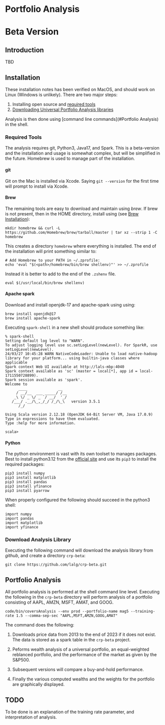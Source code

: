# Portfolio Analysis
# Beta Version

## Introduction
TBD

## Installation

These installation notes has been verified on MacOS, and should work
on Linux (Windows is unlikely). There are two major steps: 

1. Installing open source and [required tools](https://github.com/lalg/crp-beta?tab=readme-ov-file#required-tools)
2. [Downloading Universal Portfolio Analysis libraries](https://github.com/lalg/crp-beta/blob/main/README.md#download-analysis-library)
	
Analysis is then done using 
[command line commands](#Portfolio Analysis)
in the shell.

### Required Tools
The analysis requires git, Python3, Java17, and Spark. This is a
beta-version and the installation and usage is somewhat complex, but
will be simplified in the future. Homebrew is used to manage part of
the installation.

#### git
   Git on the Mac is installed via Xcode. Saying `git --version` for
   the first time will prompt to install via Xcode.



#### Brew
The remaining
tools are easy to download and maintain using _brew_. If brew is not
present, then in the HOME directory, install using (see 
[Brew Installation](https://docs.brew.sh/Installation#untar-anywhere-unsupported)):

```shell
mkdir homebrew && curl -L https://github.com/Homebrew/brew/tarball/master | tar xz --strip 1 -C homebrew
```
This creates a directory `homebrew` where everything is installed. The
end of the installation will print something similar to: 

```console
# Add Homebrew to your PATH in ~/.zprofile:
echo 'eval "$(<path>/homebrew/bin/brew shellenv)"' >> ~/.zprofile
```

Instead it is better to add to the end of the `.zshenv` file.
```console
eval $(/usr/local/bin/brew shellenv)
```

#### Apache spark

Download and install openjdk-17 and apache-spark using using: 
```shell
brew install openjdk@17
brew install apache-spark
```

Executing `spark-shell` in a new shell should produce something like:

```console
% spark-shell
Setting default log level to "WARN".
To adjust logging level use sc.setLogLevel(newLevel). For SparkR, use setLogLevel(newLevel).
24/03/27 10:45:28 WARN NativeCodeLoader: Unable to load native-hadoop library for your platform... using builtin-java classes where applicable
Spark context Web UI available at http://lals-mbp:4040
Spark context available as 'sc' (master = local[*], app id = local-1711550728899).
Spark session available as 'spark'.
Welcome to
      ____              __
     / __/__  ___ _____/ /__
    _\ \/ _ \/ _ `/ __/  '_/
   /___/ .__/\_,_/_/ /_/\_\   version 3.5.1
      /_/
         
Using Scala version 2.12.18 (OpenJDK 64-Bit Server VM, Java 17.0.9)
Type in expressions to have them evaluated.
Type :help for more information.

scala> 
```
#### Python

The python environment is vast with its own
toolset to manages packages. Best to install python3.12 from the 
[official site](https://www.python.org/downloads/macos/) and use
its `pip3` to install the required packages:
```shell
pip3 install numpy
pip3 install matplotlib
pip3 install pandas
pip3 install yfinance
pip3 install pyarrow
```

When properly configured the following should succeed in the python3
shell: 
```
import numpy
import pandas
import matplotlib
import yfinance
```

### Download Analysis Library
Executing the following command will download the analysis library from
_github_, and create a directory `crp-beta`:
```shell
git clone https://github.com/lalg/crp-beta.git
```

## Portfolio Analysis
All portfolio analysis is performed at the shell command line
level. Executing the following in the `crp-beta` directory will
perform analysis of a portfolio consisting of AAPL, AMZN, MSFT, AMAT,
and GOOG.

```shell
code/bin/coversAnalysis --env prod --portfolio-name mag5 --training-rate 1.5 --comma-sep-sec "AAPL,MSFT,AMZN,GOOG,AMAT"
```
The command does the following:
1. Downloads price data from 2013 to the end of 2023 if it does not
   exist. The data is stored as a spark table in the `crp-beta`
   project.
   
2. Peforms wealth analysis of a universal portfolio, an
   equal-weighted reblanced portfolio, and the performance of the
   market as given by the S&P500.
   
3. Subsequent versions will compare a buy-and-hold performance.

4. Finally the various computed wealths and the weights for the
   portfolio are graphically displayed.
   
   
## TODO
To be done is an explanation of the training rate parameter, and
interpretation of analysis. 
